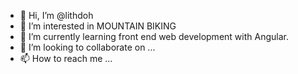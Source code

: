 - 👋 Hi, I’m @lithdoh
- 👀 I’m interested in MOUNTAIN BIKING
- 🌱 I’m currently learning front end web development with Angular.
- 💞️ I’m looking to collaborate on ...
- 📫 How to reach me ...

<!---
lithdoh/lithdoh is a ✨ special ✨ repository because its `README.md` (this file) appears on your GitHub profile.
You can click the Preview link to take a look at your changes.
--->
